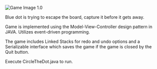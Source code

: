 ![Game Image 1.0](http://i.imgur.com/wvvuS5f.png "Circle The Dot")


Blue dot is trying to escape the board, capture it before it gets away. 

Game is implemented using the Model-View-Controller design pattern in JAVA. 
Utilizes event-driven programming. 

The game includes Linked Stacks for redo and undo options and a Serializable interface 
which saves the game if the game is closed by the Quit button. 

Execute CircleTheDot.java to run.
